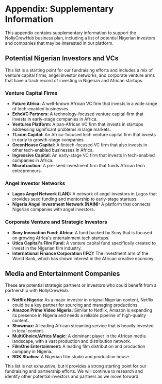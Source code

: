 # Appendix: Supplementary Information

This appendix contains supplementary information to support the NollyCrewHub business plan, including a list of potential Nigerian investors and companies that may be interested in our platform.

## Potential Nigerian Investors and VCs

This list is a starting point for our fundraising efforts and includes a mix of venture capital firms, angel investor networks, and corporate venture arms that have a track record of investing in Nigerian and African startups.

### Venture Capital Firms

*   **Future Africa:** A well-known African VC firm that invests in a wide range of tech-enabled businesses.
*   **EchoVC Partners:** A technology-focused venture capital firm that invests in early-stage companies in Africa.
*   **Ventures Platform:** A pan-African VC firm that invests in startups addressing significant problems in large markets.
*   **TLcom Capital:** An Africa-focused tech venture capital firm that invests in early to growth-stage companies.
*   **GreenHouse Capital:** A fintech-focused VC firm that also invests in other tech-enabled businesses in Africa.
*   **Ingressive Capital:** An early-stage VC firm that invests in tech-enabled companies in Africa.
*   **Microtraction:** A pre-seed investment firm that funds African tech entrepreneurs.

### Angel Investor Networks

*   **Lagos Angel Network (LAN):** A network of angel investors in Lagos that provides seed funding and mentorship to early-stage startups.
*   **Nigeria Angel Investment Network (NAIN):** A platform that connects Nigerian companies with angel investors.

### Corporate Venture and Strategic Investors

*   **Sony Innovation Fund: Africa:** A fund backed by Sony that is focused on growing Africa's entertainment tech startups.
*   **Utica Capital's Film Fund:** A venture capital fund specifically created to invest in the Nigerian film industry.
*   **International Finance Corporation (IFC):** The investment arm of the World Bank, which has shown interest in the African creative economy.

## Media and Entertainment Companies

These are potential strategic partners or investors who could benefit from a partnership with NollyCrewHub.

*   **Netflix Nigeria:** As a major investor in original Nigerian content, Netflix could be a key partner for sourcing and managing productions.
*   **Amazon Prime Video Nigeria:** Similar to Netflix, Amazon is expanding its presence in Nigeria and needs a reliable pipeline of high-quality content.
*   **Showmax:** A leading African streaming service that is heavily invested in local content.
*   **MultiChoice/Africa Magic:** A dominant player in the African media landscape, with a vast production and distribution network.
*   **FilmOne Entertainment:** A leading film distribution and production company in Nigeria.
*   **ROK Studios:** A Nigerian film studio and production house.

This list is not exhaustive, but it provides a strong starting point for our fundraising and partnership efforts. We will continue to research and identify other potential investors and partners as we move forward.
